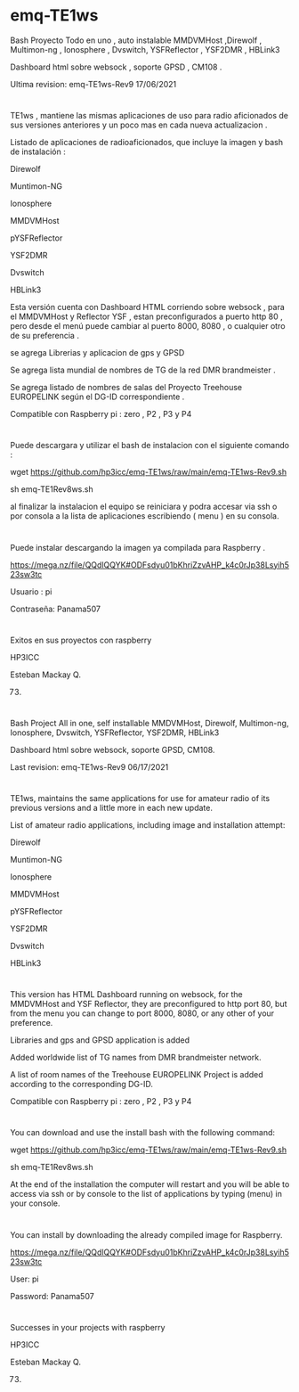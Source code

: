 # emq-TE1ws
Bash Proyecto Todo en uno , auto instalable MMDVMHost ,Direwolf , Multimon-ng , Ionosphere , Dvswitch, YSFReflector , YSF2DMR , HBLink3

Dashboard html sobre websock , soporte GPSD , CM108 .

Ultima revision: emq-TE1ws-Rev9 17/06/2021 
#

TE1ws , mantiene las mismas aplicaciones de uso para radio aficionados de sus versiones anteriores y un poco mas en cada nueva actualizacion .

Listado de aplicaciones de radioaficionados, que incluye la imagen y bash de instalación :

Direwolf 

Muntimon-NG 

Ionosphere

MMDVMHost

pYSFReflector 

YSF2DMR

Dvswitch 

HBLink3


Esta versión cuenta con Dashboard HTML corriendo sobre websock , para el MMDVMHost y Reflector YSF , estan preconfigurados a puerto http 80 , pero desde el menú puede cambiar al puerto 8000, 8080 , o cualquier otro de su preferencia .

se agrega Librerias y aplicacion de gps y GPSD

Se agrega lista mundial de nombres de TG de la red DMR brandmeister .

Se agrega listado de nombres de salas del Proyecto Treehouse EUROPELINK según el DG-ID correspondiente .


Compatible con Raspberry pi : zero , P2 , P3 y P4

#

Puede descargara y utilizar el bash de instalacion con el siguiente comando :

wget https://github.com/hp3icc/emq-TE1ws/raw/main/emq-TE1ws-Rev9.sh

sh emq-TE1Rev8ws.sh

al finalizar la instalacion el equipo se reiniciara y podra accesar via ssh o por consola a la lista de aplicaciones escribiendo ( menu ) en su consola.

#

Puede instalar descargando la imagen ya compilada para Raspberry . 

https://mega.nz/file/QQdlQQYK#ODFsdyu01bKhriZzvAHP_k4c0rJp38Lsyih523sw3tc

Usuario :    pi

Contraseña:  Panama507

#
Exitos en sus proyectos con raspberry 

HP3ICC

Esteban Mackay Q.

73.

#

Bash Project All in one, self installable MMDVMHost, Direwolf, Multimon-ng, Ionosphere, Dvswitch, YSFReflector, YSF2DMR, HBLink3

Dashboard html sobre websock, soporte GPSD, CM108.

Last revision: emq-TE1ws-Rev9 06/17/2021

#

TE1ws, maintains the same applications for use for amateur radio of its previous versions and a little more in each new update.

List of amateur radio applications, including image and installation attempt:

Direwolf

Muntimon-NG

Ionosphere

MMDVMHost

pYSFReflector

YSF2DMR

Dvswitch

HBLink3

#

This version has HTML Dashboard running on websock, for the MMDVMHost and YSF Reflector, they are preconfigured to http port 80, but from the menu you can change to port 8000, 8080, or any other of your preference.

Libraries and gps and GPSD application is added

Added worldwide list of TG names from DMR brandmeister network.

A list of room names of the Treehouse EUROPELINK Project is added according to the corresponding DG-ID.

Compatible con Raspberry pi : zero , P2 , P3 y P4

#

You can download and use the install bash with the following command:

wget https://github.com/hp3icc/emq-TE1ws/raw/main/emq-TE1ws-Rev9.sh

sh emq-TE1Rev8ws.sh

At the end of the installation the computer will restart and you will be able to access via ssh or by console to the list of applications by typing (menu) in your console.

#

You can install by downloading the already compiled image for Raspberry.

https://mega.nz/file/QQdlQQYK#ODFsdyu01bKhriZzvAHP_k4c0rJp38Lsyih523sw3tc

User: pi

Password: Panama507

#

Successes in your projects with raspberry

HP3ICC

Esteban Mackay Q.

73.
